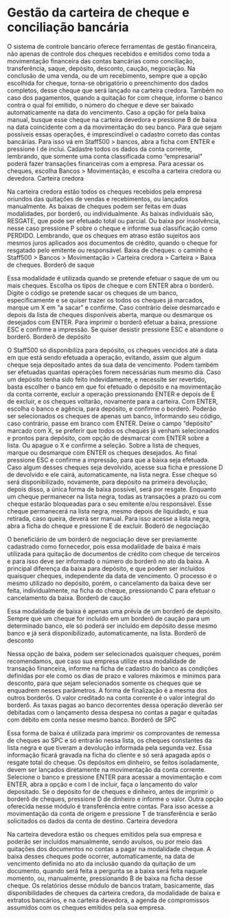 # Gestão da carteira de cheque e conciliação bancária

O sistema de controle bancário oferece ferramentas de gestão financeira, não apenas de controle dos cheques recebidos e emitidos como toda a movimentação financeira das contas bancárias como conciliação, transferência, saque, depósito, desconto, caução, negociação.
Na conclusão de uma venda, ou de um recebimento, sempre que a opção escolhida for cheque, torna-se obrigatório o preenchimento dos dados completos, desse cheque que será lançado na carteira credora. Também no caso dos pagamentos, quando a quitação for com cheque, informe o banco contra o qual foi emitido, o número do cheque e deve ser baixado automaticamente na data do vencimento. Caso a opção for pela baixa manual, busque esse cheque na carteira devedora e pressione B de baixa na data coincidente com a da movimentação do seu banco.
Para que sejam possíveis essas operações, é imprescindível o cadastro correto das contas bancárias. Para isso vá em Staff500 > bancos, abra a ficha com ENTER e pressione I de inclui. Cadastre todos os dados da conta corrente, lembrando, que somente uma conta classificada como “empresarial” poderá fazer transações financeiras com a empresa. Para acessar os cheques, escolha Bancos > Movimentação, e escolha a carteira credora ou devedora.
Carteira credora

Na carteira credora estão todos os cheques recebidos pela empresa oriundos das quitações de vendas e recebimentos, ou lançados manualmente.
As baixas de cheques podem ser feitas em duas modalidades, por borderô, ou individualmente. As baixas individuais são, RESGATE, que pode ser efetuado total ou parcial. Ou baixa por insolvência, nesse caso pressione P sobre o cheque e informe sua classificação como PERDIDO. Lembrando, que os cheques em atraso estão sujeitos aos mesmos juros aplicados aos documentos de crédito, quando o cheque for resgatado pelo emitente ou responsável.
Baixa de cheques: o caminho é Staff500 > Bancos > Movimentação > Carteira credora > Carteira > Baixa de cheques.
Borderô de saque

Essa modalidade é utilizada quando se pretende efetuar o saque de um ou mais cheques. Escolha os tipos de cheque e com ENTER abra o borderô. Digite o código se pretende sacar os cheques de um banco, especificamente e se quiser trazer os todos os cheques já marcados, marque um X em “a sacar” e confirme. Caso contrário deixe desmarcado e depois da lista de cheques disponíveis aberta, marque ou desmarque os desejados com ENTER. Para imprimir o borderô efetuar a baixa, pressione ESC e confirme a impressão. Se quiser desistir pressione ESC e abandone o borderô.
Borderô de depósito


O Staff500 só disponibiliza para depósito, os cheques vencidos até a data em que está sendo efetuada a operação, evitando, assim que algum cheque seja depositado antes da sua data de vencimento. Podem também ser efetuadas quantas operações forem necessárias num mesmo dia. Caso um depósito tenha sido feito indevidamente, e necessite ser revertido, basta escolher o banco em que foi efetuado o depósito e na movimentação da conta corrente, excluir a operação pressionando ENTER e depois de E de excluir, e os cheques voltarão, novamente para a carteira.
Com ENTER, escolha o banco e agência, para depósito, e confirme o borderô. Poderão ser selecionados os cheques de apenas um banco, informando seu código, caso contrário, passe em branco com ENTER. Deixe o campo “depósito” marcado com X, se preferir que todos os cheques já venham selecionados e prontos para depósito, com opção de desmarcar com ENTER sobre a lista. Ou apague o X e confirme a seleção. Sobre a lista de cheques, marque ou desmarque com ENTER os cheques desejados. Ao final pressione ESC e confirme a impressão, para que a baixa seja efetuada.
Caso algum desses cheques seja devolvido, acesse sua ficha e pressione D de devolvido e ele cairá, automaticamente, na lista negra. Esse cheque só será disponibilizado, novamente, para depósito na primeira devolução, depois disso, a única forma de baixa possível, será por resgate. Enquanto um cheque permanecer na lista negra, todas as transações a prazo ou com cheque estarão bloqueadas para o seu emitente e/ou responsável. Esse cheque permanecerá na lista negra, mesmo depois de liquidado, e sua retirada, caso queira, deverá ser manual. Para isso acesse a lista negra, abra a ficha do cheque e pressione E de excluir.
Boderô de negociação


O beneficiário de um borderô de negociação deve ser previamente cadastrado como fornecedor, pois essa modalidade de baixa é mais utilizada para quitação de documentos de crédito com cheque de terceiros e para isso deve ser informado o número do borderô no ato da baixa. A principal diferença da baixa para depósito, e que podem ser incluídos quaisquer cheques, independente da data de vencimento. O processo é o mesmo utilizado no depósito, porém, o cancelamento da baixa deve ser feita, individualmente, na ficha do cheque, pressionando C para efetuar o cancelamento da baixa.
Borderô de caução


Essa modalidade de baixa é apenas uma prévia de um borderô de depósito. Sempre que um cheque for incluído em um borderô de caução para um determinado banco, ele só poderá ser incluído em depósito desse mesmo banco e já será disponibilizado, automaticamente, na lista.
Borderô de desconto


Nessa opção de baixa, podem ser selecionados quaisquer cheques, porém recomendamos, que caso sua empresa utilize essa modalidade de transação financeira, informe na ficha de cadastro do banco as condições definidas por ele como os dias de prazo e valores máximos e mínimos para desconto, para que sejam selecionados somente os cheques que se enquadrem nesses parâmetros. A forma de finalização é a mesma dos outros borderôs. O valor creditado na conta corrente é o valor integral do borderô. As taxas pagas ao banco decorrentes dessa operação deverão ser debitadas com o lançamento dessa despesa no contas a pagar e quitadas com débito em conta nesse mesmo banco.
Borderô de SPC


Essa forma de baixa é utilizada para imprimir os comprovantes de remessa de cheques ao SPC e só entrarão nessa lista, os cheques constantes da lista negra e que tiveram a devolução informada pela segunda vez. Essa informação ficará gravada na ficha do cliente e só será apagada após o resgate total do cheque.
Os depósitos em dinheiro, se feitos isoladamente, devem ser lançados diretamente na movimentação da conta corrente. Selecione o banco e pressione ENTER para acessar a movimentação e com ENTER, abra a opção e com I de incluir, faça o lançamento do valor depositado. Se o depósito for de cheques e dinheiro, antes de imprimir o borderô de cheques, pressione D de dinheiro e informe o valor.
Outra opção oferecida nesse módulo é transferência entre contas. Para isso acesse a movimentação da conta de origem e pressione T de transferência e serão solicitados os dados da conta de destino.
Carteira devedora


Na carteira devedora estão os cheques emitidos pela sua empresa e poderão ser incluídos manualmente, sendo avulsos, ou por meio das quitações dos documentos no contas a pagar na modalidade cheque. A baixa desses cheques pode ocorrer, automaticamente, na data de vencimento definida no ato da inclusão quando da quitação de um documento, quando será feita a pergunta se a baixa será feita naquele momento, ou, manualmente, pressionando B de baixa na ficha desse cheque.
Os relatórios desse módulo de bancos tratam, basicamente, das disponibilidades de cheques da carteira credora, da modalidade de baixa e extratos bancários, e na carteira devedora, a agenda de compromissos assumidos com os cheques emitidos pela sua empresa.